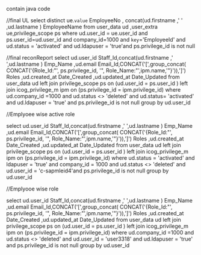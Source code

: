 contain java code


//final UL
select distinct ue.`value` EmployeeNo , concat(ud.firstname ,' ' ,ud.lastname ) EmployeeName from user_data ud ,user_extra ue,privilege_scope ps where ud.user_id = ue.user_id and ps.user_id=ud.user_id and company_id=1000 and `key`='EmployeeId' and ud.status = 'activated' and ud.ldapuser = 'true'and ps.privilege_id is not null

//final reconReport
select ud.user_id Staff_Id,concat(ud.firstname ,' ',ud.lastname ) Emp_Name ,ud.email Email_Id,CONCAT('[',group_concat( CONCAT('{Role_Id:"', ps.privilege_id, '", Role_Name:"',ipm.name,'"}')),']') Roles ,ud.created_at Date_Created ,ud.updated_at Date_Updated from user_data ud left join privilege_scope ps on (ud.user_id = ps.user_id ) left join icog_privilege_m ipm on (ps.privilege_id = ipm.privilege_id) where ud.company_id =1000 and ud.status <> 'deleted'  and ud.status= 'activated' and ud.ldapuser = 'true' and ps.privilege_id is not null group  by ud.user_id

//Emplyoee wise active role

 select ud.user_id Staff_Id,concat(ud.firstname ,' ',ud.lastname ) Emp_Name ,ud.email Email_Id,CONCAT('[',group_concat( CONCAT('{Role_Id:"', ps.privilege_id, '", Role_Name:"',ipm.name,'"}')),']') Roles ,ud.created_at Date_Created ,ud.updated_at Date_Updated  from user_data ud left join privilege_scope ps on (ud.user_id = ps.user_id ) left join icog_privilege_m ipm on (ps.privilege_id = ipm.privilege_id) where ud.status = 'activated' and ldapuser = 'true' and company_id = 1000 and ud.status <> 'deleted'  and ud.user_id = 'c-sapmleid4'and ps.privilege_id is not null  group  by ud.user_id


//Emplyooe wise role

select ud.user_id Staff_Id,concat(ud.firstname ,' ',ud.lastname ) Emp_Name ,ud.email Email_Id,CONCAT('[',group_concat( CONCAT('{Role_Id:"', ps.privilege_id, '", Role_Name:"',ipm.name,'"}')),']') Roles ,ud.created_at Date_Created ,ud.updated_at Date_Updated from user_data ud left join privilege_scope ps on (ud.user_id = ps.user_id ) left join icog_privilege_m ipm on (ps.privilege_id = ipm.privilege_id) where ud.company_id =1000 and ud.status <> 'deleted'  and ud.user_id = 'user3318' and ud.ldapuser = 'true' and ps.privilege_id is not null group  by ud.user_id



